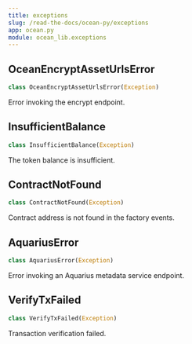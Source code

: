 ```yaml
---
title: exceptions
slug: /read-the-docs/ocean-py/exceptions
app: ocean.py
module: ocean_lib.exceptions
---
```

## OceanEncryptAssetUrlsError

```python
class OceanEncryptAssetUrlsError(Exception)
```

Error invoking the encrypt endpoint.

## InsufficientBalance

```python
class InsufficientBalance(Exception)
```

The token balance is insufficient.

## ContractNotFound

```python
class ContractNotFound(Exception)
```

Contract address is not found in the factory events.

## AquariusError

```python
class AquariusError(Exception)
```

Error invoking an Aquarius metadata service endpoint.

## VerifyTxFailed

```python
class VerifyTxFailed(Exception)
```

Transaction verification failed.

